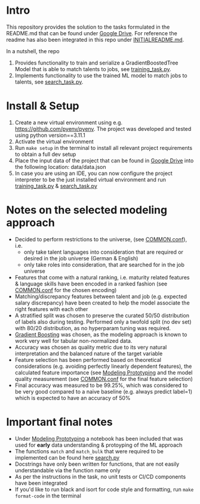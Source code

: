 # Intro

This repository provides the solution to the tasks formulated in the README.md that can be found under
[Google Drive](https://drive.google.com/drive/folders/1KZTA_a442UXXen9sr8lbdnnoGX2Qod9p). For reference the readme has also been integrated in this repo under [INITIALREADME.md](INITIALREADME.md).

In a nutshell, the repo 

1. Provides functionality to train and serialize a GradientBoostedTree Model that is able to match talents to jobs, see [training_task.py](src/tasks/training_task.py).
2. Implements functionality to use the trained ML model to match jobs to talents, see [search_task.py](src/tasks/search_task.py).

# Install & Setup

1. Create a new virtual environment using e.g. https://github.com/pyenv/pyenv. The project was developed and tested using python version==3.11.1
2. Activate the virtual environment
3. Run ```make setup``` in the terminal to install all relevant project requirements to obtain a full dev setup
4. Place the input data of the project that can be found in [Google Drive](https://drive.google.com/drive/folders/1KZTA_a442UXXen9sr8lbdnnoGX2Qod9p) into the following location: data/data.json
5. In case you are using an IDE, you can now configure the project interpreter to be the just installed virtual environment and run [training_task.py](src/tasks/training_task.py) & [search_task.py](src/tasks/search_task.py) 

# Notes on the selected modeling approach

* Decided to perform restrictions to the universe, (see [COMMON.conf](config/COMMON.conf)), i.e. 
  * only take talent languages into consideration that are required or desired in the job universe (German & English)
  * only take roles into consideration, that are searched for in the job universe
* Features that come with a natural ranking, i.e. maturity related features & language skills have been encoded in a ranked fashion (see [COMMON.conf](config/COMMON.conf) for the chosen encoding)
* Matching/discrepancy features between talent and job (e.g. expected salary discrepancy) have been created to help the model associate the right features with each other
* A stratified split was chosen to preserve the curated 50/50 distribution of labels also during testing. Performed only a twofold split (no dev set) with 80/20 distribution, as no hyperparam tuning was required. 
* [Gradient Boosting](https://scikit-learn.org/stable/modules/generated/sklearn.ensemble.GradientBoostingClassifier.html) was chosen, as the modeling approach is known to work very well for tabular non-normalized data.
* Accuracy was chosen as quality metric due to its very natural interpretation and the balanced nature of the target variable 
* Feature selection has been performed based on theoretical considerations (e.g. avoiding perfectly linearly dependent features), the calculated feature importance (see [Modeling Prototyping](notebooks/20240709_Prototyping.ipynb) and the model quality measurement (see [COMMON.conf](config/COMMON.conf) for the final feature selection)
* Final accuracy was measured to be 99.25%, which was considered to be very good compared to a naive baseline (e.g. always predict label=1) which is expected to have an accuracy of 50%


# Important final notes

* Under [Modeling Prototyping](notebooks/20240709_Prototyping.ipynb) a notebook has been included that was used for **early** data understanding & protoyping of the ML approach
* The functions ```match``` and ```match_bulk``` that were required to be implemented can be found here [search.py](src/search.py) 
* Docstrings have only been written for functions, that are not easily understandable via the function name only
* As per the instructions in the task, no unit tests or CI/CD components have been integrated
* If you'd like to run black and isort for code style and formatting, run ```make format-code``` in the terminal